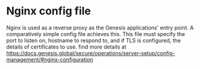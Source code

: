 # Nginx config file

Nginx is used as a reverse proxy as the Genesis applications' entry point. A comparatively simple config file achieves this. This file must specify the port to listen on, hostname to respond to, and if TLS is configured, the details of certificates to use.
find more details at https://docs.genesis.global/secure/operations/server-setup/config-management/#nginx-configuration

